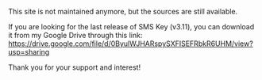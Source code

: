 This site is not maintained anymore, but the sources are still available.

If you are looking for the last release of SMS Key (v3.11), you can download it from my Google Drive through this link:
https://drive.google.com/file/d/0ByulWJHARspySXFISEFRbkR6UHM/view?usp=sharing

Thank you for your support and interest!